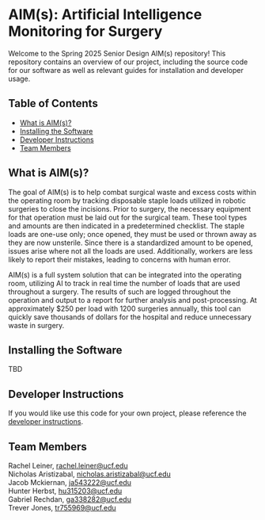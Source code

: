# AIM(s): Artificial Intelligence Monitoring for Surgery

Welcome to the Spring 2025 Senior Design AIM(s) repository! This repository 
contains an overview of our project, including the source code for our software 
as well as relevant guides for installation and developer usage. 

## Table of Contents<!-- TOC -->
* [What is AIM(s)?](#what-is-aims)
* [Installing the Software](#installing-the-software)
* [Developer Instructions](#developer-instructions)
* [Team Members](#team-members)
<!-- TOC -->

## What is AIM(s)?
The goal of AIM(s) is to help combat surgical waste and excess costs within the operating room by tracking disposable staple loads utilized in robotic surgeries to close the incisions. Prior to surgery, the necessary equipment for that operation must be laid out for the surgical team. These tool types and amounts are then indicated in a predetermined checklist. The staple loads are one-use only; once opened, they must be used or thrown away as they are now unsterile. Since there is a standardized amount to be opened, issues arise where not all the loads are used. Additionally, workers are less likely to report their mistakes, leading to concerns with human error.

AIM(s) is a full system solution that can be integrated into the operating room, utilizing AI to track in real time the number of loads that are used throughout a surgery. The results of such are logged throughout the operation and output to a report for further analysis and post-processing. At approximately $250 per load with 1200 surgeries annually, this tool can quickly save thousands of dollars for the hospital and reduce unnecessary waste in surgery.

## Installing the Software
TBD

## Developer Instructions
If you would like use this code for your own project, please reference the [developer instructions](DeveloperInstructions.md).

## Team Members
Rachel Leiner, rachel.leiner@ucf.edu<br>
Nicholas Aristizabal, nicholas.aristizabal@ucf.edu<br>
Jacob Mckiernan, ja543222@ucf.edu<br>
Hunter Herbst, hu315203@ucf.edu<br>
Gabriel Rechdan, ga338282@ucf.edu<br>
Trever Jones, tr755969@ucf.edu<br>